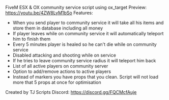 FiveM ESX & OX community service script using ox_target
Preview: https://youtu.be/4ZW8LyM1bSo
Features:
  - When you send player to community service it will take all his items and store them in database including all money
  - If player leaves while on community service it will automatically teleport him to finish them
  - Every 5 minutes player is healed so he can't die while on community service
  - Disabled attacking and shooting while on service
  - If he tries to leave community service radius it will teleport him back
  - List of all active players on community server
  - Option to add/remove actions to active players
  - Instead of markers you have props that you clean. Script will not load more that 5 props at once for optimisation

Created by TJ Scripts
Discord: https://discord.gg/FQCMcfAuje
